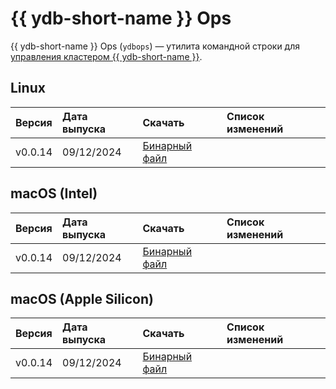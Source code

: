 # {{ ydb-short-name }} Ops

{{ ydb-short-name }} Ops (`ydbops`) — утилита командной строки для [управления кластером {{ ydb-short-name }}](../reference/ydbops/index.md).

## Linux

Версия | Дата выпуска | Скачать | Список изменений
:--- | :--- | :--- | :---
v0.0.14 | 09/12/2024 | [Бинарный файл](https://github.com/ydb-platform/ydbops/releases/download/v0.0.14/ydbops) |  |

## macOS (Intel)

Версия | Дата выпуска | Скачать | Список изменений
:--- | :--- | :--- | :---
v0.0.14 | 09/12/2024 | [Бинарный файл](https://github.com/ydb-platform/ydbops/releases/download/v0.0.14/ydbops_darwin_amd64) |  |

## macOS (Apple Silicon)

Версия | Дата выпуска | Скачать | Список изменений
:--- | :--- | :--- | :---
v0.0.14 | 09/12/2024 | [Бинарный файл](https://github.com/ydb-platform/ydbops/releases/download/v0.0.14/ydbops_darwin_arm64) |  |